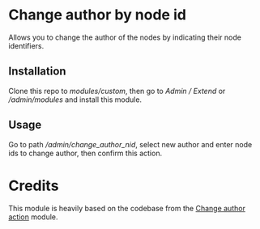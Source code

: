# Change author by node id

Allows you to change the author of the nodes by indicating their node identifiers.

## Installation

Clone this repo to *modules/custom*, then go to *Admin / Extend* or */admin/modules* and install this module.

## Usage

Go to path */admin/change_author_nid*, select new author and enter node ids to change author, then confirm this action.

# Credits

This module is heavily based on the codebase from the [Change author action](https://www.drupal.org/project/change_author_action) module.
